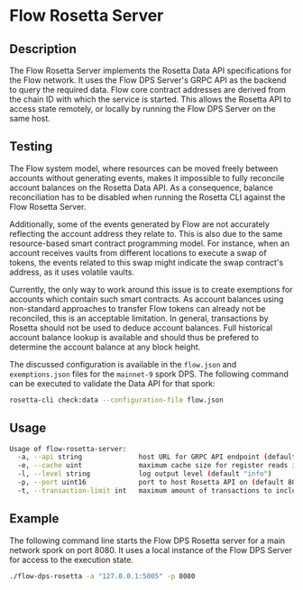 # Flow Rosetta Server

## Description

The Flow Rosetta Server implements the Rosetta Data API specifications for the Flow network.
It uses the Flow DPS Server's GRPC API as the backend to query the required data.
Flow core contract addresses are derived from the chain ID with which the service is started.
This allows the Rosetta API to access state remotely, or locally by running the Flow DPS Server on the same host.

## Testing

The Flow system model, where resources can be moved freely between accounts without generating events, makes it impossible to fully reconcile account balances on the Rosetta Data API.
As a consequence, balance reconciliation has to be disabled when running the Rosetta CLI against the Flow Rosetta Server.

Additionally, some of the events generated by Flow are not accurately reflecting the account address they relate to.
This is also due to the same resource-based smart contract programming model.
For instance, when an account receives vaults from different locations to execute a swap of tokens, the events related to this swap might indicate the swap
contract's address, as it uses volatile vaults.

Currently, the only way to work around this issue is to create exemptions for accounts which contain such smart contracts.
As account balances using non-standard approaches to transfer Flow tokens can already not be reconciled, this is an acceptable limitation.
In general, transactions by Rosetta should not be used to deduce account balances.
Full historical account balance lookup is available and should thus be prefered to determine the account balance at any block height.

The discussed configuration is available in the `flow.json` and `exemptions.json` files for the `mainnet-9` spork DPS.
The following command can be executed to validate the Data API for that spork:

```sh
rosetta-cli check:data --configuration-file flow.json
```

## Usage

```sh
Usage of flow-rosetta-server:
  -a, --api string              host URL for GRPC API endpoint (default "127.0.0.1:5005")
  -e, --cache uint              maximum cache size for register reads in bytes (default 1073741824)
  -l, --level string            log output level (default "info")
  -p, --port uint16             port to host Rosetta API on (default 8080)
  -t, --transaction-limit int   maximum amount of transactions to include in a block response (default 200)
```

## Example

The following command line starts the Flow DPS Rosetta server for a main network spork on port 8080.
It uses a local instance of the Flow DPS Server for access to the execution state.

```sh
./flow-dps-rosetta -a "127.0.0.1:5005" -p 8080
```
